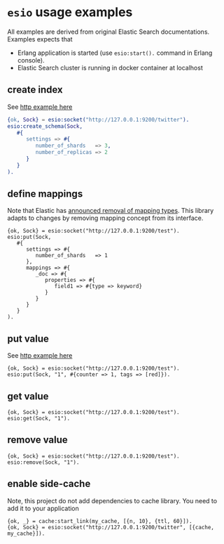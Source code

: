 # `esio` usage examples

All examples are derived from original Elastic Search documentations. Examples expects that 
* Erlang application is started (use `esio:start().` command in Erlang console).
* Elastic Search cluster is running in docker container at localhost

## create index

See [http example here](https://www.elastic.co/guide/en/elasticsearch/reference/current/indices-create-index.html)

```erlang
{ok, Sock} = esio:socket("http://127.0.0.1:9200/twitter").
esio:create_schema(Sock, 
   #{
      settings => #{
         number_of_shards   => 3,
         number_of_replicas => 2
      }
   }
).
```

## define mappings

Note that Elastic has [announced removal of mapping types](https://www.elastic.co/guide/en/elasticsearch/reference/current/removal-of-types.html#_what_are_mapping_types). This library adapts to changes by removing mapping concept from its interface.

```elang
{ok, Sock} = esio:socket("http://127.0.0.1:9200/test").
esio:put(Sock, 
   #{
      settings => #{
         number_of_shards   => 1
      },
      mappings => #{
         _doc => #{
            properties => #{
               field1 => #{type => keyword}
            }
         }
      }
   }
).
```

## put value

See [http example here](https://www.elastic.co/guide/en/elasticsearch/reference/current/docs-update.html)

```
{ok, Sock} = esio:socket("http://127.0.0.1:9200/test").
esio:put(Sock, "1", #{counter => 1, tags => [red]}).
```

## get value

```
{ok, Sock} = esio:socket("http://127.0.0.1:9200/test").
esio:get(Sock, "1").
```

## remove value

```
{ok, Sock} = esio:socket("http://127.0.0.1:9200/test").
esio:remove(Sock, "1").
```

## enable side-cache

Note, this project do not add dependencies to cache library. You need to add it to your application

```
{ok, _} = cache:start_link(my_cache, [{n, 10}, {ttl, 60}]).
{ok, Sock} = esio:socket("http://127.0.0.1:9200/twitter", [{cache, my_cache}]).
```

